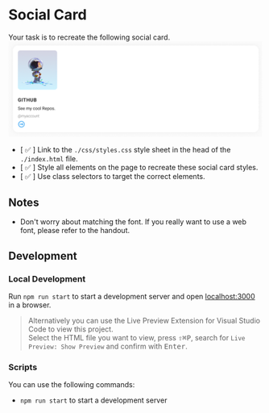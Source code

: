 # Social Card

Your task is to recreate the following social card.
![social card example](./assets/social-card.png)

- [ ✅ ] Link to the `./css/styles.css` style sheet in the head of the `./index.html` file.
- [ ✅ ] Style all elements on the page to recreate these social card styles.
- [ ✅ ] Use class selectors to target the correct elements.

## Notes

- Don't worry about matching the font. If you really want to use a web font, please refer to the handout.

## Development

### Local Development

Run `npm run start` to start a development server and open [localhost:3000](http://localhost:3000) in a browser.

> Alternatively you can use the Live Preview Extension for Visual Studio Code to view this project.  
> Select the HTML file you want to view, press <kbd>⇧</kbd><kbd>⌘</kbd><kbd>P</kbd>, search for `Live Preview: Show Preview` and confirm with <kbd>Enter</kbd>.

### Scripts

You can use the following commands:

- `npm run start` to start a development server
